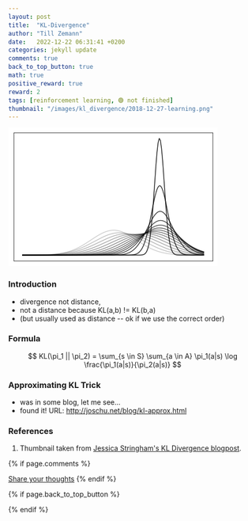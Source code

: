 ```yaml
---
layout: post
title:  "KL-Divergence"
author: "Till Zemann"
date:   2022-12-22 06:31:41 +0200
categories: jekyll update
comments: true
back_to_top_button: true
math: true
positive_reward: true
reward: 2
tags: [reinforcement learning, 🟢 not finished]
thumbnail: "/images/kl_divergence/2018-12-27-learning.png"
---
```



<div class="img-block" style="width: 500px;">
    <img src="/images/kl_divergence/2018-12-27-learning.png"/>
</div>


<!-- <em style="float:right">First draft: 2022-10-22</em><br> -->

<!--
### Contents
* TOC
{:toc}
-->

### Introduction

- divergence not distance, 
- not a distance because KL(a,b) != KL(b,a)
- (but usually used as distance -- ok if we use the correct order)

### Formula

$$
KL(\pi_1 || \pi_2) = \sum_{s \in S} \sum_{a \in A} \pi_1(a|s) \log \frac{\pi_1(a|s)}{\pi_2(a|s)}
$$



### Approximating KL Trick

- was in some blog, let me see...
- found it! URL: http://joschu.net/blog/kl-approx.html


<!-- In-Text Citing -->
<!-- 
You can...
- use bullet points
1. use
2. ordered
3. lists


-- Math --
$\hat{s} = \frac{1}{n-1} \sum_{i=1}^{n} (x_i - \mu)^2$ 

-- Images --
<div class="img-block" style="width: 800px;">
    <img src="/images/lofi_art.png"/>
    <span><strong>Fig 1.1.</strong> Agent and Environment interactions</span>
</div>

-- Links --
[(k-fold) Cross-Validation](https://scikit-learn.org/stable/modules/cross_validation.html)

{% highlight python %}
@jit
def f(x)
    print("hi")
# does cool stuff
{% endhighlight %}

-- Highlights --
AAABC `ASDF` __some bold text__

-- Colors --
The <strong style="color: #1E72E7">joint distribution</strong> of $X$ and $Y$ is written as $P(X, Y)$.
The <strong style="color: #ED412D">marginal distribution</strong> on the other hand can be written out as a table.
-->

<!-- uncomment, when i understand more of the algorithms presented (missing DDPG, SAC, TD3, TRPO, PPO, Dyna-Q)
### Rl-Algorithms-Taxonomy in a Venn-Diagram

<div class="img-block" style="width: 700px;">
    <img src="/images/actor-critic/venn-diagram-rl-algos-detailed.png"/>
</div>

-->

### References
1. Thumbnail taken from [Jessica Stringham's KL Divergence blogpost][jessica-stringham-kl-blogpost].


<!-- Ressources -->
[jessica-stringham-kl-blogpost]: https://jessicastringham.net/2018/12/27/KL-Divergence/


<!-- Optional Comment Section-->
{% if page.comments %}
<p class="vspace"></p>
<a class="commentlink" role="button" href="/comments/">Share your thoughts</a> <!-- role="button"  -->
{% endif %}

<!-- Optional Back to Top Button -->
{% if page.back_to_top_button %}
<script src="https://unpkg.com/vanilla-back-to-top@7.2.1/dist/vanilla-back-to-top.min.js"></script>
<script>addBackToTop({
  diameter: 40,
  backgroundColor: 'rgb(255, 255, 255, 0.7)', /* 30,144,255, 0.7 */
  textColor: '#4a4946'
})</script>
{% endif %}
